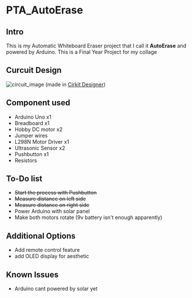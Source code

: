 # PTA_AutoErase

## Intro
This is my Automatic Whiteboard Eraser project that I call it **AutoErase** and powered by Arduino. This is a Final Year Project for my collage 

## Curcuit Design
![circuit_image](https://github.com/user-attachments/assets/ab0f7fcc-fb3e-4a80-a880-f4a273107234)
(made in [Cirkit Designer](https://app.cirkitdesigner.com/))


## Component used
- Arduino Uno x1
- Breadboard x1
- Hobby DC motor x2
- Jumper wires
- L298N Motor Driver x1
- Ultrasonic Sensor x2
- Pushbutton x1
- Resistors

## To-Do list
- ~~Start the process with Pushbutton~~
- ~~Measure distance on left side~~
- ~~Measure distance on right side~~
- Power Arduino with solar panel
- Make both motors rotate (9v battery isn't enough apparently)

## Additional Options
- Add remote control feature
- add OLED display for aesthetic

## Known Issues
- Arduino cant powered by solar yet